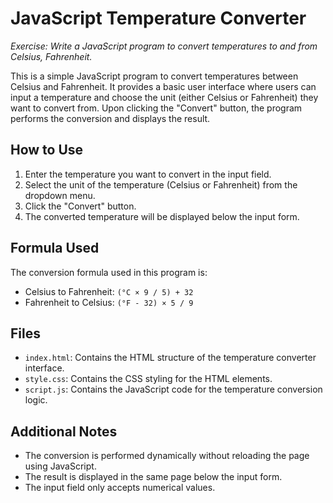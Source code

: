 # JavaScript Temperature Converter

_Exercise: Write a JavaScript program to convert temperatures to and from Celsius, Fahrenheit._

This is a simple JavaScript program to convert temperatures between Celsius and Fahrenheit. It provides a basic user interface where users can input a temperature and choose the unit (either Celsius or Fahrenheit) they want to convert from. Upon clicking the "Convert" button, the program performs the conversion and displays the result.

## How to Use

1. Enter the temperature you want to convert in the input field.
2. Select the unit of the temperature (Celsius or Fahrenheit) from the dropdown menu.
3. Click the "Convert" button.
4. The converted temperature will be displayed below the input form.

## Formula Used

The conversion formula used in this program is:

- Celsius to Fahrenheit: `(°C × 9 / 5) + 32`
- Fahrenheit to Celsius: `(°F - 32) × 5 / 9`

## Files

- `index.html`: Contains the HTML structure of the temperature converter interface.
- `style.css`: Contains the CSS styling for the HTML elements.
- `script.js`: Contains the JavaScript code for the temperature conversion logic.

## Additional Notes

- The conversion is performed dynamically without reloading the page using JavaScript.
- The result is displayed in the same page below the input form.
- The input field only accepts numerical values.
